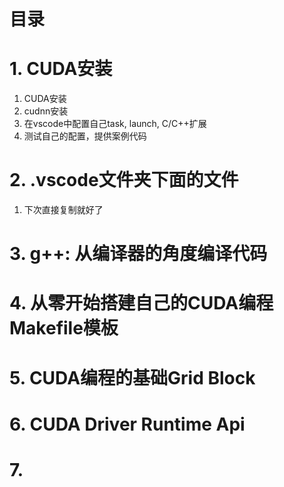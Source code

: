 # 目录
# 1. CUDA安装
1. CUDA安装
2. cudnn安装
3. 在vscode中配置自己task, launch, C/C++扩展
4. 测试自己的配置，提供案例代码

# 2. .vscode文件夹下面的文件
1.  下次直接复制就好了

# 3. g++: 从编译器的角度编译代码

# 4. 从零开始搭建自己的CUDA编程Makefile模板

# 5. CUDA编程的基础Grid Block 

# 6. CUDA Driver Runtime Api

# 7. 